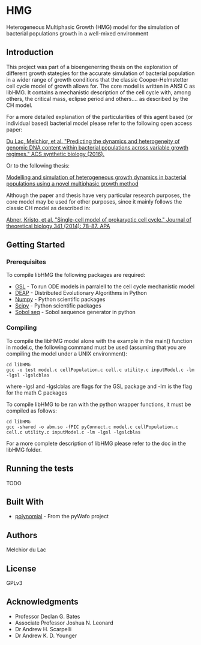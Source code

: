 # HMG
Heterogeneous Multiphasic Growth (HMG) model for the simulation of bacterial populations growth in a well-mixed environment

## Introduction

This project was part of a bioengenerring thesis on the exploration of different growth stategies for the accurate simulation of bacterial population in a wider range of growth conditions that the classic Cooper-Helmstetter cell cycle model of growth allows for. The core model is written in ANSI C as libHMG. It contains a mechanistic description of the cell cycle with, among others, the critical mass, eclipse period and others.... as described by the CH model. 

For a more detailed explanation of the particularities of this agent based (or individual based) bacterial model please refer to the following open access paper: 

[Du Lac, Melchior, et al. "Predicting the dynamics and heterogeneity of genomic DNA content within bacterial populations across variable growth regimes." ACS synthetic biology (2016).](https://doi.org/10.1021/acssynbio.5b00217)

Or to the following thesis:

[Modelling and simulation of heterogeneous growth dynamics in bacterial populations using a novel multiphasic growth method](http://wrap.warwick.ac.uk/100879/)

Although the paper and thesis have very particular research purposes, the core model may be used for other purposes, since it mainly follows the classic CH model as described in:

[Abner, Kristo, et al. "Single-cell model of prokaryotic cell cycle." Journal of theoretical biology 341 (2014): 78-87. APA](https://doi.org/10.1016/j.jtbi.2013.09.035)	

## Getting Started

### Prerequisites

To compile libHMG the following packages are required:

* [GSL](https://www.gnu.org/software/gsl/) - To run ODE models in parralell to the cell cycle mechanistic model
* [DEAP](https://github.com/deap) - Distributed Evolutionary Algorithms in Python
* [Numpy](http://www.numpy.org/) - Python scientific packages
* [Scipy](https://www.scipy.org/) - Python scientific packages 
* [Sobol seq](https://pypi.python.org/pypi/sobol_seq/0.1.2) - Sobol sequence generator in python

### Compiling

To compile the libHMG model alone with the example in the main() function in model.c, the following command must be used (assuming that you are compiling the model under a UNIX environment):

```
cd libHMG
gcc -o test model.c cellPopulation.c cell.c utility.c inputModel.c -lm -lgsl -lgslcblas
```

where -lgsl and -lgslcblas are flags for the GSL package and -lm is the flag for the math C packages

To compile libHMG to be ran with the python wrapper functions, it must be compiled as follows:

```
cd libHMG
gcc -shared -o abm.so -fPIC pyConnect.c model.c cellPopulation.c cell.c utility.c inputModel.c -lm -lgsl -lgslcblas
```

For a more complete description of libHMG please refer to the doc in the libHMG folder.

## Running the tests

TODO

## Built With

* [polynomial](https://github.com/wafo-project/pywafo/blob/master/wafo/polynomial.py) - From the pyWafo project

## Authors

Melchior du Lac

## License

GPLv3

## Acknowledgments

* Professor Declan G. Bates
* Associate Professor Joshua N. Leonard
* Dr Andrew H. Scarpelli
* Dr Andrew K. D. Younger
